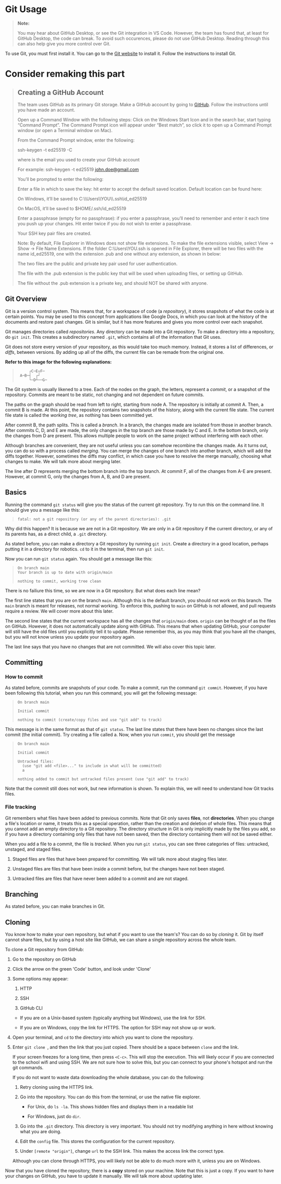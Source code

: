 <style>
body {
    max-width: 100% !important;
}
</style>

Git Usage
=========

> **Note:**
>
> You may hear about GitHub Desktop, or see the Git integration in VS Code.
> However, the team has found that, at least for GitHub Desktop, the code can
> break. To avoid such occurences, please do not use GitHub Desktop. Reading
> through this can also help give you more control over Git.

To use Git, you must first install it. You can go to the [Git website](
https://git-scm.com/) to install it. Follow the instructions to
install Git.

# Consider remaking this part

> ## Creating a GitHub Account
> 
> The team uses GitHub as its primary Git storage. Make a GitHub account by
> going to [GitHub](https://github.com/). Follow the instructions until you have
> made an account.
> 
> 
> 
> Open up a Command Window with the following steps: Click on the Windows Start
> Icon and in the search bar, start typing “Command Prompt”. The Command Prompt
> icon will appear under “Best match”, so click it to open up a Command Prompt
> window (or open a Terminal window on Mac).
> 
> From the Command Prompt window, enter the following:
> 
> ssh-keygen -t ed25519 -C <github email>
> 
> where <github email> is the email you used to create your GitHub account
> 
> For example:  ssh-keygen -t ed25519 john.doe@gmail.com
> 
> You’ll be prompted to enter the following:
> 
> Enter a file in which to save the key:  hit enter to accept the default saved
> location.  Default location can be found here:
> 
> On Windows, it’ll be saved to C:\\\\Users\\\\YOU\\\\.ssh\id_ed25519
> 
> On MacOS, it’ll be saved to $HOME/.ssh/id_ed25519
> 
> Enter a passphrase (empty for no passphrase):  if you enter a passphrase,
> you’ll need to remember and enter it each time you push up your changes. Hit
> enter twice if you do not wish to enter a passphrase.
> 
> Your SSH key pair files are created.
> 
> Note: By default, File Explorer in Windows does not show file extensions. To
> make the file extensions visible, select View -> Show -> File Name Extensions.
> If the folder C:\Users\YOU\.ssh is opened in File Explorer, there will be two
> files with the name id_ed25519, one with the extension .pub and one without
> any extension, as shown in below:
> 
> The two files are the public and private key pair used for user
> authentication.
> 
> The file with the .pub extension is the public key that will be used when
> uploading files, or setting up GitHub.
> 
> The file without the .pub extension is a private key, and should NOT be shared
> with anyone.

## Git Overview

Git is a version control system. This means that, for a workspace of code (a
*repository*), it stores snapshots of what the code is at certain points. You
may be used to this concept from applications like Google Docs, in which you can
look at the history of the documents and restore past changes. Git is similar,
but it has more features and gives you more control over each snapshot.

Git manages directories called *repositories*. Any directory can be made into a
Git repository. To make a directory into a repository, do `git init`. This
creates a subdirectory named `.git`, which contains all of the information that
Git uses.

Git does not store every version of your repository, as this would take too much
memory. Instead, it stores a list of differences, or *diffs*, between versions.
By adding up all of the diffs, the current file can be remade from the original
one.

**Refer to this image for the following explanations:**
> ```
>      ┌C─E┬F─ 
>  A─B─┤  ┌┘   
>      └─D┴──G─
> ```

The Git system is usually likened to a tree. Each of the nodes on the graph, the
letters, represent a *commit*, or a snapshot of the repository. Commits are
meant to be static, not changing and not dependent on future commits.

The paths on the graph should be read from left to right, starting from node A.
The repository is initially at commit A. Then, a commit B is made. At this
point, the repository contains two snapshots of the history, along with the
current file state. The current file state is called the *working tree*, as
nothing has been committed yet.

After commit B, the path splits. This is called a *branch*. In a branch, the
changes made are isolated from those in another branch. After commits C, D, and
E are made, the only changes in the top branch are those made by C and E. In the
bottom branch, only the changes from D are present. This allows multiple people
to work on the same project without interfering with each other.

Although branches are convenient, they are not useful unless you can somehow
recombine the changes made. As it turns out, you can do so with a process called
*merging*. You can merge the changes of one branch into another branch, which
will add the diffs together. However, sometimes the diffs may conflict, in which
case you have to resolve the merge manually, choosing what changes to make. We
will talk more about merging later.

The line after D represents merging the bottom branch into the top branch. At
commit F, all of the changes from A-E are present. However, at commit G, only
the changes from A, B, and D are present.


## Basics

Running the command `git status` will give you the status of the current git
repository. Try to run this on the command line. It should give you a message
like this:

> ```
> fatal: not a git repository (or any of the parent directories): .git
> ```

Why did this happen? It is because we are not in a Git repository. We are only
in a Git repository if the current directory, or any of its parents has, as a
direct child, a `.git` directory.

As stated before, you can make a directory a Git repository by running `git
init`. Create a directory in a good location, perhaps putting it in a directory
for robotics. `cd` to it in the terminal, then run `git init`. 

Now you can run `git status` again. You should get a message like this:

> ```
> On branch main
> Your branch is up to date with origin/main
>
> nothing to commit, working tree clean
> ```

There is no failiure this time, so we are now in a Git repository. But what does
each line mean?

The first line states that you are on the branch `main`. Although this is the
default branch, you should not work on this branch. The `main` branch is meant
for releases, not normal working. To enforce this, pushing to `main` on GitHub
is not allowed, and pull requests require a review. We will cover more about
this later.

The second line states that the current workspace has all the changes that
`origin/main` does. `origin` can be thought of as the files on GitHub. However,
it does not automatically update along with GitHub. This means that when
updating GitHub, your computer will still have the old files until you
explicitly tell it to update. Please remember this, as you may think that you
have all the changes, but you will not know unless you update your repository
again.

The last line says that you have no changes that are not committed. We will also
cover this topic later.


## Committing

### How to commit

As stated before, commits are snapshots of your code. To make a commit, run the
command `git commit`. However, if you have been following this tutorial, when
you run this command, you will get the following message:

> ```
> On branch main
> 
> Initial commit
> 
> nothing to commit (create/copy files and use "git add" to track)
> ```

This message is in the same format as that of `git status`. The last line states
that there have been no changes since the last commit (the initial commit). Try
creating a file called a. Now, when you run `commit`, you should get the message

> ```
> On branch main
> 
> Initial commit
> 
> Untracked files:
>   (use "git add <file>..." to include in what will be committed)
> 	a
> 
> nothing added to commit but untracked files present (use "git add" to track)
> ```

Note that the commit still does not work, but new information is shown. To
explain this, we will need to understand how Git tracks files.

### File tracking

Git remembers what files have been added to previous commits. Note that Git only
saves **files**, not **directories**. When you change a file's location or name,
it treats this as a special operation, rather than the creation and deletion of
whole files. This means that you cannot add an empty directory to a Git
repository. The directory structure in Git is only implicitly made by the files
you add, so if you have a directory containing only files that have not been
saved, then the directory containing them will not be saved either.

When you add a file to a commit, the file is *tracked*. When you run `git
status`, you can see three categories of files: untracked, unstaged, and staged
files.

1. Staged files are files that have been prepared for committing. We will talk
   more about staging files later.

1. Unstaged files are files that have been inside a commit before, but the
   changes have not been staged.

1. Untracked files are files that have never been added to a commit and are not
   staged.




## Branching

As stated before, you can make branches in Git. 


## Cloning

You know how to make your own repository, but what if you want to use the
team's? You can do so by *cloning* it. Git by itself cannot share files, but by
using a host site like GitHub, we can share a single repository across the whole
team.

To clone a Git repository from GitHub:

1. Go to the repository on GitHub

1. Click the arrow on the green 'Code' button, and look under 'Clone'

1. Some options may appear:

   1. HTTP

   1. SSH

   1. GitHub CLI
  
   * If you are on a Unix-based system (typically anything but Windows), use
     the link for SSH.

   * If you are on Windows, copy the link for HTTPS. The option for SSH may not
     show up or work.

1. Open your terminal, and `cd` to the directory into which you want to clone
   the repository.

1. Enter `git clone `, and then the link that you just copied. There should be a
   space between `clone` and the link.

   If your screen freezes for a long time, then press `<C-c>`. This will stop
   the execution. This will likely occur if you are connected to the school wifi
   and using SSH. We are not sure how to solve this, but you can connect to your
   phone's hotspot and run the git commands.

   If you do not want to waste data downloading the whole database, you can do
   the following:

   1. Retry cloning using the HTTPS link.

   1. Go into the repository. You can do this from the terminal, or use the
      native file explorer.

      * For Unix, do `ls -la`. This shows hidden files and displays them in a
        readable list

      * For Windows, just do `dir`.

   1. Go into the `.git` directory. This directory is very important. You should
      not try modifying anything in here without knowing what you are doing.

   1. Edit the `config` file. This stores the configuration for the current
      repository.

   1. Under `[remote "origin"]`, change `url` to the SSH link. This makes the
      access link the correct type.

   Although you can clone through HTTPS, you will likely not be able to do much
   more with it, unless you are on Windows.

Now that you have cloned the repository, there is a **copy** stored on your
machine. Note that this is just a copy. If you want to have your changes on
GitHub, you have to update it manually. We will talk more about updating later.
